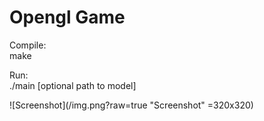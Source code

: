# Opengl Game
Compile: \
make

Run: \
./main [optional path to model]

![Screenshot](/img.png?raw=true "Screenshot" =320x320)
